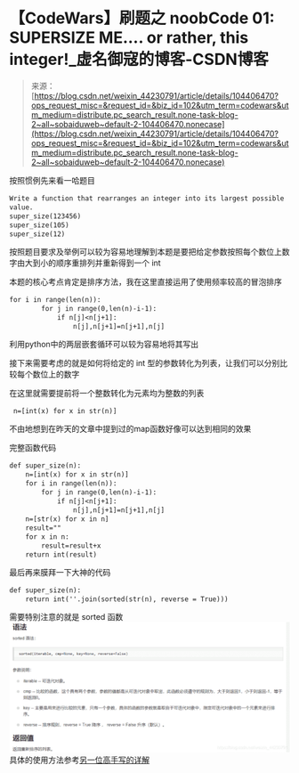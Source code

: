 <!--yml
category: codewars
date: 2022-08-13 11:43:49
-->

# 【CodeWars】刷题之 noobCode 01: SUPERSIZE ME.... or rather, this integer!_虚名御寇的博客-CSDN博客

> 来源：[https://blog.csdn.net/weixin_44230791/article/details/104406470?ops_request_misc=&request_id=&biz_id=102&utm_term=codewars&utm_medium=distribute.pc_search_result.none-task-blog-2~all~sobaiduweb~default-2-104406470.nonecase](https://blog.csdn.net/weixin_44230791/article/details/104406470?ops_request_misc=&request_id=&biz_id=102&utm_term=codewars&utm_medium=distribute.pc_search_result.none-task-blog-2~all~sobaiduweb~default-2-104406470.nonecase)

按照惯例先来看一哈题目

```
Write a function that rearranges an integer into its largest possible value.
super_size(123456) 
super_size(105)    
super_size(12) 
```

按照题目要求及举例可以较为容易地理解到本题是要把给定参数按照每个数位上数字由大到小的顺序重排列并重新得到一个 int

本题的核心考点肯定是排序方法，我在这里直接运用了使用频率较高的冒泡排序

```
for i in range(len(n)):
        for j in range(0,len(n)-i-1):
            if n[j]<n[j+1]:
                n[j],n[j+1]=n[j+1],n[j] 
```

利用python中的两层嵌套循环可以较为容易地将其写出

接下来需要考虑的就是如何将给定的 int 型的参数转化为列表，让我们可以分别比较每个数位上的数字

在这里就需要提前将一个整数转化为元素均为整数的列表

```
 n=[int(x) for x in str(n)] 
```

不由地想到在昨天的文章中提到过的map函数好像可以达到相同的效果

完整函数代码

```
def super_size(n):
    n=[int(x) for x in str(n)]
    for i in range(len(n)):
        for j in range(0,len(n)-i-1):
            if n[j]<n[j+1]:
                n[j],n[j+1]=n[j+1],n[j]
    n=[str(x) for x in n]
    result=""
    for x in n:
        result=result+x
    return int(result) 
```

最后再来膜拜一下大神的代码

```
def super_size(n):
    return int(''.join(sorted(str(n), reverse = True))) 
```

需要特别注意的就是 sorted 函数
![在这里插入图片描述](img/186baf3f2e4109d5bd8b81959a28c2ed.png)
具体的使用方法参考[另一位高手写的详解](https://www.jb51.net/article/147635.htm)